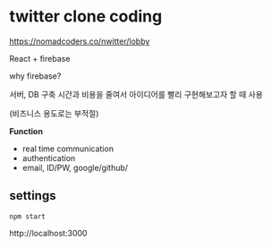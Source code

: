 # twitter clone coding

https://nomadcoders.co/nwitter/lobby

React + firebase



why firebase?

서버, DB 구축 시간과 비용을 줄여서 아이디어를 빨리 구현해보고자 할 때 사용

(비즈니스 용도로는 부적절)

**Function**

- real time communication
- authentication
- 	email, ID/PW, google/github/

## settings
`npm start`

http://localhost:3000
